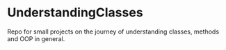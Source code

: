 # UnderstandingClasses
Repo for small projects on the journey of understanding classes, methods and OOP in general.
